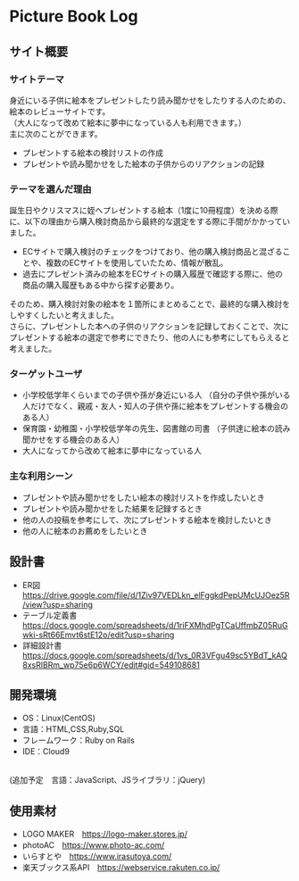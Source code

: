 # Picture Book Log

## サイト概要
### サイトテーマ
身近にいる子供に絵本をプレゼントしたり読み聞かせをしたりする人のための、絵本のレビューサイトです。
<br>（大人になって改めて絵本に夢中になっている人も利用できます。）
<br>主に次のことができます。
- プレゼントする絵本の検討リストの作成
- プレゼントや読み聞かせをした絵本の子供からのリアクションの記録

### テーマを選んだ理由
誕生日やクリスマスに姪へプレゼントする絵本（1度に10冊程度）を決める際に、以下の理由から購入検討商品から最終的な選定をする際に手間がかかっていました。
  - ECサイトで購入検討のチェックをつけており、他の購入検討商品と混ざることや、複数のECサイトを使用していたため、情報が散乱。
  - 過去にプレゼント済みの絵本をECサイトの購入履歴で確認する際に、他の商品の購入履歴もある中から探す必要あり。

そのため、購入検討対象の絵本を１箇所にまとめることで、最終的な購入検討をしやすくしたいと考えました。
<br>さらに、プレゼントした本への子供のリアクションを記録しておくことで、次にプレゼントする絵本の選定で参考にできたり、他の人にも参考にしてもらえると考えました。

### ターゲットユーザ
- 小学校低学年くらいまでの子供や孫が身近にいる人
  （自分の子供や孫がいる人だけでなく、親戚・友人・知人の子供や孫に絵本をプレゼントする機会のある人）
- 保育園・幼稚園・小学校低学年の先生、図書館の司書
  （子供達に絵本の読み聞かせをする機会のある人）
- 大人になってから改めて絵本に夢中になっている人

### 主な利用シーン
- プレゼントや読み聞かせをしたい絵本の検討リストを作成したいとき
- プレゼントや読み聞かせをした結果を記録するとき
- 他の人の投稿を参考にして、次にプレゼントする絵本を検討したいとき
- 他の人に絵本のお薦めをしたいとき

## 設計書
- ER図　https://drive.google.com/file/d/1Ziv97VEDLkn_elFggkdPepUMcUJOez5R/view?usp=sharing
- テーブル定義書　https://docs.google.com/spreadsheets/d/1riFXMhdPgTCaUffmbZ05RuGwki-sRt66Emvt6stE12o/edit?usp=sharing
- 詳細設計書　https://docs.google.com/spreadsheets/d/1vs_0R3VFgu49sc5YBdT_kAQ8xsRlBRm_wp75e6p6WCY/edit#gid=549108681

## 開発環境
- OS：Linux(CentOS)
- 言語：HTML,CSS,Ruby,SQL
- フレームワーク：Ruby on Rails
- IDE：Cloud9

<br>(追加予定　言語：JavaScript、JSライブラリ：jQuery)

## 使用素材
- LOGO MAKER　https://logo-maker.stores.jp/
- photoAC　https://www.photo-ac.com/
- いらすとや　https://www.irasutoya.com/
- 楽天ブックス系API　https://webservice.rakuten.co.jp/